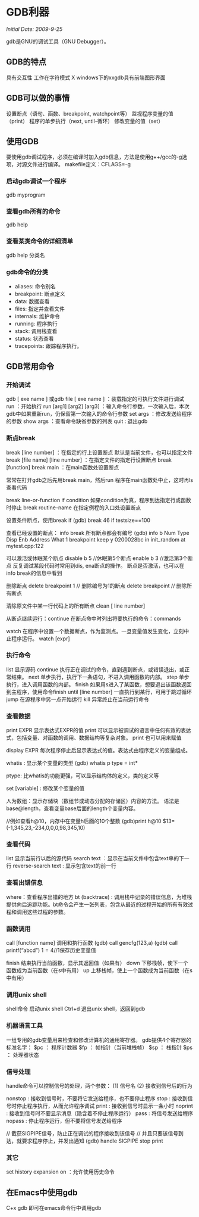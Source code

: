 # GDB利器

*Initial Date: 2009-9-25*


gdb是GNU的调试工具（GNU Debugger）。

## GDB的特点
具有交互性
工作在字符模式
X windows下的xxgdb具有前端图形界面

## GDB可以做的事情
设置断点（语句、函数、breakpoint, watchpoint等）
监视程序变量的值（print）
程序的单步执行（next, until-循环）
修改变量的值（set）

## 使用GDB
要使用gdb调试程序，必须在编译时加入gdb信息，方法是使用g++/gcc的-g选项，对源文件进行编译。
makefile定义：CFLAGS=-g

### 启动gdb调试一个程序
gdb myprogram

### 查看gdb所有的命令
gdb help

### 查看某类命令的详细清单
gdb help 分类名

### gdb命令的分类
- aliases: 命令别名
- breakpoint: 断点定义
- data: 数据查看
- files: 指定并查看文件
- internals: 维护命令
- running: 程序执行
- stack: 调用栈查看
- status: 状态查看
- tracepoints: 跟踪程序执行。

## GDB常用命令

### 开始调试
gdb [ exe name ]
或gdb
file [ exe name ] ：装载指定的可执行文件进行调试
run ：开始执行
run [arg1] [arg2] [arg3] ：输入命令行参数，一次输入后，本次gdb中如果重新run，仍保留第一次输入的命令行参数
set args ：修改发送给程序的参数
show args ：查看命令缺省参数的列表
quit : 退出gdb

### 断点break
break [line number] ：在指定的行上设置断点
默认是当前文件，也可以指定文件
break [file name] [line number] ：在指定文件的指定行设置断点
break [function]
break main ：在main函数处设置断点

常常在打开gdb之后先用break main，然后run
程序在main函数处中止，这时再ls查看代码

break line-or-function if condition 如果condition为真，程序到达指定行或函数时停止
break routine-name 在指定例程的入口处设置断点

设置条件断点，使用break if
(gdb) break 46 if testsize==100

查看已经设置的断点：
info break
所有断点都会有编号
(gdb) info b
Num Type Disp Enb Address What
1 breakpoint keep y 0200028bc in init_random at mytest.cpp:122

可以激活或休眠某个断点
disable b 5 //休眠第5个断点
enable b 3 //激活第3个断点
反复调试某段代码时常用到dis, ena断点的操作。
断点是否激活，也可以在info break的信息中看到

删除断点
delete breakpoint 1 // 删除编号为1的断点
delete breakpoint // 删除所有断点

清除原文件中某一行代码上的所有断点
clean [ line number]

从断点继续运行：continue
在断点命中时列出将要执行的命令：commands

watch 在程序中设置一个数据断点，作为监测点。一旦变量值发生变化，立刻中止程序运行。
watch [expr]


### 执行命令
list 显示源码
continue 执行正在调试的命令，直到遇到断点，或错误退出，或正常结束。
next 单步执行，执行下一条语句，不进入调用函数的内部。
step 单步执行，进入调用函数的内部。
finish 如果用s进入了某函数，想要退出该函数返回到主程序，使用命令finish
until [line number] 一直执行到某行，可用于跳过循环
jump 在源程序中另一点开始运行
kill 异常终止在当前运行命令

### 查看数据
print EXPR 显示表达式EXPR的值
print 可以显示被调试的语言中任何有效的表达式，包括变量、对函数的调用、数据结构等复杂对象。
print 也可以用来赋值

display EXPR 每次程序停止后显示表达式的值。表达式由程序定义的变量组成。

whatis : 显示某个变量的类型
(gdb) whatis p
type = int*

ptype: 比whatis的功能更强，可以显示结构体的定义，类的定义等

set [variable] : 修改某个变量的值

人为数组：显示存储块（数组节或动态分配的存储区）内容的方法。
语法是 base@length，查看变量base后面的length个变量内容。

//例如查看h@10，内存中在变量h后面的10个整数
(gdb)print h@10
$13=(-1,345,23,-234,0,0,0,98,345,10)

### 查看代码
list 显示当前行以后的源代码
search text ：显示在当前文件中包含text串的下一行
reverse-search text : 显示包含text的前一行

### 查看出错信息
where：查看程序出错的地方
bt (backtrace) : 调用栈中记录的错误信息，为堆栈提供向后追踪功能。bt命令会产生一张列表，包含从最近的过程开始的所有有效过程和调用这些过程的参数。

### 函数调用
call [function name] 调用和执行函数
(gdb) call gencfg(123,a)
(gdb) call printf(“abcd”)
$1=4 //$1保存历史变量值

finish 结束执行当前函数，显示其返回值（如果有）
down 下移栈帧，使下一个函数成为当前函数（在s中有用）
up 上移栈帧，使上一个函数成为当前函数（在s中有用）

### 调用unix shell
shell命令 启动unix shell
Ctrl+d 退出unix shell，返回到gdb

### 机器语言工具
一组专用的gdb变量用来检查和修改计算机的通用寄存器。
gdb提供4个寄存器的标准名字：
$pc ： 程序计数器 
$fp ： 帧指针（当前堆栈帧） 
$sp ： 栈指针 
$ps ： 处理器状态 

### 信号处理
handle命令可以控制信号的处理，两个参数：
(1) 信号名
(2) 接收到信号后的行为

nonstop : 接收到信号时，不要将它发送给程序，也不要停止程序
stop : 接收到信号时停止程序执行，从而允许程序调试
print : 接收到信号时显示一条小时
noprint : 接收到信号时不要显示消息（隐含着不停止程序运行）
pass : 将信号发送给程序
nopass : 停止程序运行，但不要将信号发送给程序

// 截获SIGPIPE信号，防止正在调试的程序接收到该信号
// 并且只要该信号到达，就要求程序停止，并发出通知
(gdb) handle SIGPIPE stop print

### 其它
set history expansion on ：允许使用历史命令

## 在Emacs中使用gdb
C+x gdb 即可在emacs命令行中调用gdb
